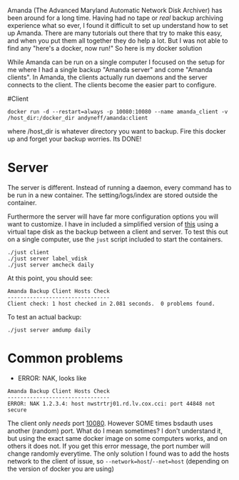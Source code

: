 Amanda (The Advanced Maryland Automatic Network Disk Archiver) has been around
for a long time. Having had no tape or *real* backup archiving experience what
so ever, I found it difficult to set up understand how to set up Amanda. 
There are many tutorials out there that try to make this easy, and when you put
them all together they do help a lot. But I was not able to find any "here's a
docker, now run!" So here is my docker solution

While Amanda can be run on a single computer I focused on the setup for me where
I had a single backup "Amanda server" and come "Amanda clients". In Amanda, the 
clients actually run daemons and the server connects to the client. The clients
become the easier part to configure.

#Client

```
docker run -d --restart=always -p 10080:10080 --name amanda_client -v /host_dir:/docker_dir andyneff/amanda:client
```

where /host_dir is whatever directory you want to backup. Fire this docker up
and forget your backup worries. Its DONE!

# Server

The server is different. Instead of running a daemon, every command has to be 
run in a new container. The setting/logs/index are stored outside the container.

Furthermore the server will have far more configuration options you will want to
customize. I have in included a simplified version of [this](http://www.zmanda.com/quick-backup-setup.html)
using a virtual tape disk as the backup between a client and server. To test 
this out on a single computer, use the `just` script included to start the 
containers.

```
./just client
./just server label_vdisk
./just server amcheck daily
```

At this point, you should see:

```
Amanda Backup Client Hosts Check
--------------------------------
Client check: 1 host checked in 2.081 seconds.  0 problems found.
```

To test an actual backup:

```
./just server amdump daily
```

# Common problems

- ERROR: NAK, looks like 

```
Amanda Backup Client Hosts Check
--------------------------------
ERROR: NAK 1.2.3.4: host nwstrtrj01.rd.lv.cox.cci: port 44848 not secure
```

The client only *needs* port [10080](https://wiki.zmanda.com/index.php/How_To:Set_Up_iptables_for_Amanda). 
However SOME times bsdauth uses another (random) port. What do I mean 
sometimes? I don't understand it, but using the exact same docker image on 
some computers works, and on others it does not. If you get this error message, the port number will change randomly
everytime. The only solution I found was to add the hosts network to the client of issue, so
`--network=host`/`--net=host` (depending on the version of docker you are using)
